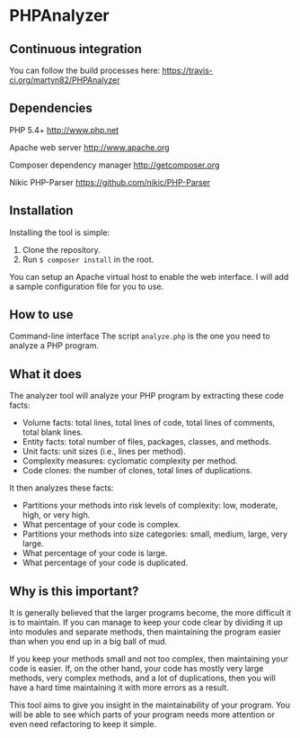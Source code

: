 PHPAnalyzer
===========

Continuous integration
----------------------

You can follow the build processes here:
https://travis-ci.org/martyn82/PHPAnalyzer

Dependencies
------------

PHP 5.4+
http://www.php.net

Apache web server
http://www.apache.org

Composer dependency manager
http://getcomposer.org

Nikic PHP-Parser
https://github.com/nikic/PHP-Parser

Installation
------------

Installing the tool is simple:
1. Clone the repository.
2. Run ```$ composer install``` in the root.

You can setup an Apache virtual host to enable the web interface. I will add a sample configuration file for you to use.

How to use
----------

Command-line interface
The script ```analyze.php``` is the one you need to analyze a PHP program.

What it does
------------

The analyzer tool will analyze your PHP program by extracting these code facts:
* Volume facts: total lines, total lines of code, total lines of comments, total blank lines.
* Entity facts: total number of files, packages, classes, and methods.
* Unit facts: unit sizes (i.e., lines per method).
* Complexity measures: cyclomatic complexity per method.
* Code clones: the number of clones, total lines of duplications.

It then analyzes these facts:
* Partitions your methods into risk levels of complexity: low, moderate, high, or very high.
* What percentage of your code is complex.
* Partitions your methods into size categories: small, medium, large, very large.
* What percentage of your code is large.
* What percentage of your code is duplicated.

Why is this important?
----------------------

It is generally believed that the larger programs become, the more difficult it is to maintain. If you can manage to keep
your code clear by dividing it up into modules and separate methods, then maintaining the program easier than when you
end up in a big ball of mud.

If you keep your methods small and not too complex, then maintaining your code is easier. If, on the other hand, your
code has mostly very large methods, very complex methods, and a lot of duplications, then you will have a hard time
maintaining it with more errors as a result.

This tool aims to give you insight in the maintainability of your program. You will be able to see which parts of your
program needs more attention or even need refactoring to keep it simple.
